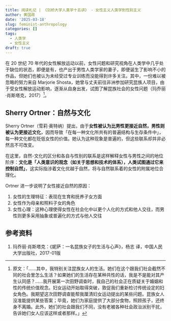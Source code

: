 ```yaml
---
title: 阅读札记 | 《剑桥大学人类学十五讲》 - 女性主义人类学到性别主义
author: 黄国政
date: '2025-03-18'
slug: feminist-anthropology
categories: []
tags:
  - 人类学
  - 女性主义
draft: true
---
```


<!--more-->

在 20 世纪 70 年代的女性解放运动以前，女性问题和研究视角在人类学中几乎处于缺位的状态，即便是有，也产出于男性人类学家的妻子，即便诞生了影响不小的作品，但她们也被认为未经受过专业训练而没能得到许多关注。其中，一份难以被忽略的努力来自 Marjorie Shosta，她曾与丈夫前往非洲参加研究昆族人项目，由于受女性解放运动影响，逐渐从自身出发，试图了解昆族社会的女性问题（玛乔丽·肖斯塔克，2017）[^!kun]。

[^!kun]: 原文：「……其中，我特别关注昆族女人的生活。她们在这个跟我们社会截然不同的社会里怎么生活？如果她们的生活存在某种共性的话，我是不是能对其产生认同感？……我开展第一次田野调查时，我自己的社会正在质疑关于婚姻和性的传统价值观念。妇女运动开始取得突破，敦促我们重新检讨传统设定的妇女角色。我期望这次田野调查能帮我厘清妇女运动提出的某些问题。昆族女人没准能提供某些答案；毕竟，她们为家庭提供了大部分食物，照顾孩子，还终身不离婚。此外，她们的社会跟我们不同，没有老被各种社会政治派别干扰，告诉她们女人应该这样或者那样。」

## Sherry Ortner：自然与文化 

Sherry Ortner（雪莉·奥特纳）提出，由于**女性被认为比男性更接近自然，男性则被认为更接近文化**，因而导致「在每一种文化所共有的普遍结构与生存条件中」，每一种文化都在贬低女性的价值。她认为这种现象是普遍的，但这些联系却并非必然且不可改变。

在这里，自然-文化的区分和各自与性别的联系是这样解释女性与男性之间的地位阶序：**文化是「人类意识的观念（如关于思想和技术的体系），人类试图通过它来控制自然」**，这实际指涉着文化优越于自然，将与自然联系着的女性的附属地位合理化。

Ortner 进一步说明了女性接近自然的原因：

1. 女性的生理特征：表现在生育和抚养子女方面
2. 女性作为母亲和照料子女的角色
3. 女性心理：这种心理使得女性在社会化中以更个人化的方式和他人交往，而男性则更多采用抽象或普遍化的方式与他人交往

## 参考资料

1. 玛乔丽·肖斯塔克：《妮萨：一名昆族女子的生活与心声》，杨志 译，中国人民大学出版社，2017-01版

